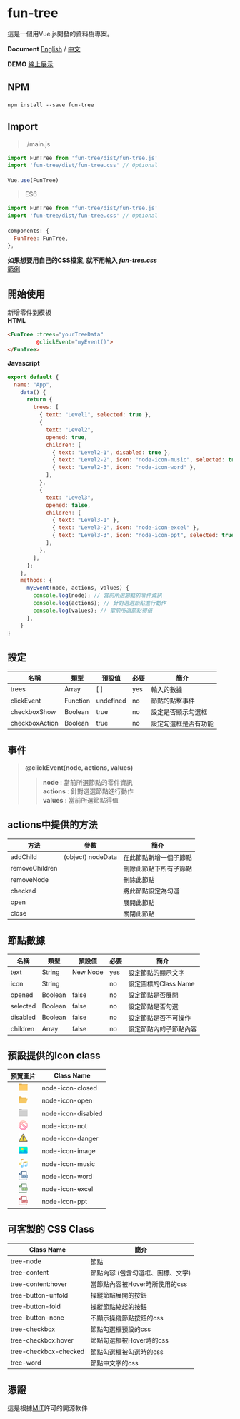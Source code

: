 # **fun-tree**

這是一個用Vue.js開發的資料樹專案。

**Document**  [English](./README.md)  / [中文](./README-TW.md) 
  
**DEMO** [線上展示](https://littlebearcookie.github.io/fun-tree/)

## NPM
`npm install --save fun-tree`

## Import
>./main.js
```js
import FunTree from 'fun-tree/dist/fun-tree.js'
import 'fun-tree/dist/fun-tree.css' // Optional

Vue.use(FunTree)
```
>ES6

```js
import FunTree from 'fun-tree/dist/fun-tree.js'
import 'fun-tree/dist/fun-tree.css' // Optional

components: {
  FunTree: FunTree,
},
```
**如果想要用自己的CSS檔案, 就不用輸入 _fun-tree.css_**  
[範例](#可客製的-CSS-Class)

## 開始使用
新增零件到模板  
**HTML**
```html
<FunTree :trees="yourTreeData"
         @clickEvent="myEvent()">
</FunTree>
```
**Javascript**
```js
export default {
  name: "App",
    data() {
      return {
        trees: [
          { text: "Level1", selected: true },
          {
            text: "Level2",
            opened: true,
            children: [
              { text: "Level2-1", disabled: true },
              { text: "Level2-2", icon: "node-icon-music", selected: true },
              { text: "Level2-3", icon: "node-icon-word" },
            ],
          },
          {
            text: "Level3",
            opened: false,
            children: [
              { text: "Level3-1" },
              { text: "Level3-2", icon: "node-icon-excel" },
              { text: "Level3-3", icon: "node-icon-ppt", selected: true },
            ],
          },
        ],
      };
    },
    methods: {
      myEvent(node, actions, values) {
        console.log(node); // 當前所選節點的零件資訊
        console.log(actions); // 針對選選節點進行動作
        console.log(values); // 當前所選節點得值 
      },
    }
}
```
## 設定

名稱            | 類型      | 預設值       | 必要      | 簡介
----------------|--------- |-------------|----------|--------------
trees           | Array    | [ ]         | yes      | 輸入的數據
clickEvent      | Function | undefined   | no       | 節點的點擊事件
checkboxShow    | Boolean  | true        | no       | 設定是否顯示勾選框
checkboxAction  | Boolean  | true        | no       | 設定勾選框是否有功能

## 事件
>**@clickEvent(node, actions, values)**  
>>**node** : 當前所選節點的零件資訊  
>>**actions** : 針對選選節點進行動作  
>>**values** : 當前所選節點得值  

## actions中提供的方法

方法           | 參數                | 簡介
---------------|--------------------|-----------------------
addChild       | (object) nodeData  | 在此節點新增一個子節點
removeChildren |                    | 刪除此節點下所有子節點
removeNode     |                    | 刪除此節點
checked        |                    | 將此節點設定為勾選
open           |                    | 展開此節點
close          |                    | 關閉此節點

## 節點數據

名稱            | 類型      | 預設值       | 必要      | 簡介
----------------|--------- |-------------|----------|--------------
text            | String   | New Node    | yes      | 設定節點的顯示文字
icon            | String   |             | no       | 設定圖標的Class Name
opened          | Boolean  | false       | no       | 設定節點是否展開
selected        | Boolean  | false       | no       | 設定節點是否勾選
disabled        | Boolean  | false       | no       | 設定節點是否不可操作
children        | Array    | false       | no       | 設定節點內的子節點內容

## 預設提供的Icon class

預覽圖片                                                                | Class Name     
:--------------------------------------------------------------------:|------------
<img src="./src/assets/folder-closed.svg" width="20" height="20">     | node-icon-closed
<img src="./src/assets/folder-opened.svg" width="20" height="20">     | node-icon-open
<img src="./src/assets/folder-disabled.svg" width="20" height="20">   | node-icon-disabled
<img src="./src/assets/not.svg" width="20" height="20">               | node-icon-not
<img src="./src/assets/danger.svg" width="20" height="20">            | node-icon-danger
<img src="./src/assets/image.svg" width="20" height="20">             | node-icon-image
<img src="./src/assets/music.svg" width="20" height="20">             | node-icon-music
<img src="./src/assets/word.svg" width="20" height="20">              | node-icon-word
<img src="./src/assets/excel.svg" width="20" height="20">             | node-icon-excel
<img src="./src/assets/ppt.svg" width="20" height="20">               | node-icon-ppt

## 可客製的 CSS Class 

Class Name            | 簡介
----------------------|----------------------------------------
tree-node             | 節點
tree-content          | 節點內容 (包含勾選框、圖標、文字)
tree-content:hover    | 當節點內容被Hover時所使用的css
tree-button-unfold    | 操縱節點展開的按鈕
tree-button-fold      | 操縱節點縮起的按鈕
tree-button-none      | 不顯示操縱節點按鈕的css
tree-checkbox         | 節點勾選框預設的css
tree-checkbox:hover   | 節點勾選框被Hover時的css
tree-checkbox-checked | 節點勾選框被勾選時的css
tree-word             | 節點中文字的css

## 憑證
這是根據[MIT](http://opensource.org/licenses/MIT)許可的開源軟件